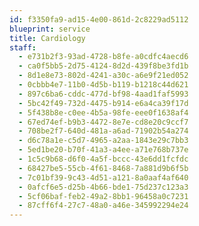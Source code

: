 ```yaml
---
id: f3350fa9-ad15-4e00-861d-2c8229ad5112
blueprint: service
title: Cardiology
staff:
  - e731b2f3-93ad-4728-b8fe-a0cdfc4aecd6
  - ca0f5bb5-2d75-4124-8d2d-439f8be3fd1b
  - 8d1e8e73-802d-4241-a30c-a6e9f21ed052
  - 0cbbb4e7-11b0-4d5b-b119-b1218c44d621
  - 897c6ba6-cddc-477d-bf98-4aad1faf5993
  - 5bc42f49-732d-4475-b914-e6a4ca39f17d
  - 5f438b8e-c0ee-4b5a-98fe-eee0f1638af4
  - 67ed74ef-b9b3-4472-8e7e-cd8e20c9ccf7
  - 708be2f7-640d-481a-a6ad-71902b54a274
  - d6c78a1e-c5d7-4965-a2aa-1843e29c7bb3
  - 5ed1be20-b70f-41a3-a4ee-a71e768b737e
  - 1c5c9b68-d6f0-4a5f-bccc-43e6dd1fcfdc
  - 68427be5-55cb-4f61-8468-7a881d9b6f5b
  - 7c01bf39-9c43-4d51-a121-8a0aaf4af640
  - 0afcf6e5-d25b-4b66-bde1-75d237c123a3
  - 5cf06baf-feb2-49a2-8bb1-96458a0c7231
  - 87cff6f4-27c7-48a0-a46e-345992294e24
---
```

